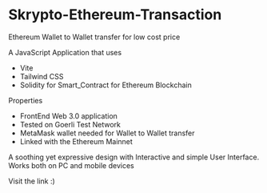 # Skrypto-Ethereum-Transaction

Ethereum Wallet to Wallet transfer for low cost price

A JavaScript Application that uses
- Vite
- Tailwind CSS
- Solidity for Smart_Contract for Ethereum Blockchain

Properties
- FrontEnd Web 3.0 application
- Tested on Goerli Test Network
- MetaMask wallet needed for Wallet to Wallet transfer
- Linked with the Ethereum Mainnet

A soothing yet expressive design with Interactive and simple User Interface. Works both on PC and mobile devices

Visit the link :)
